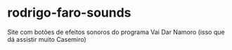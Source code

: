 # rodrigo-faro-sounds
Site com botões de efeitos sonoros do programa Vai Dar Namoro (isso que dá assistir muito Casemiro)
